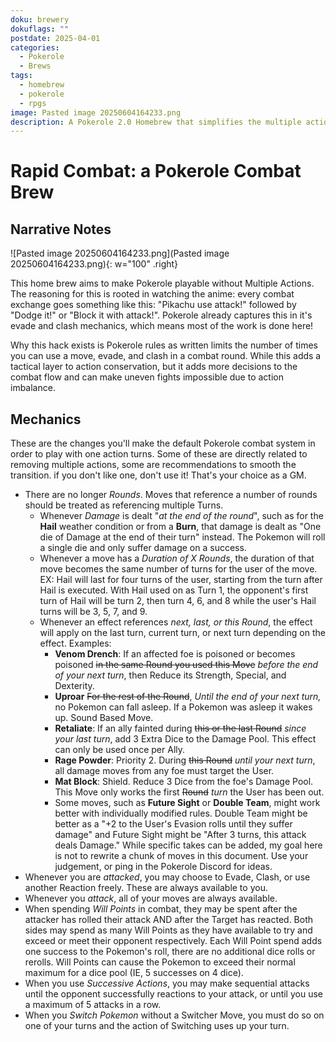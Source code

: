 ```yaml
---
doku: brewery
dokuflags: ""
postdate: 2025-04-01
categories:
  - Pokerole
  - Brews
tags:
  - homebrew
  - pokerole
  - rpgs
image: Pasted image 20250604164233.png
description: A Pokerole 2.0 Homebrew that simplifies the multiple action system for faster gameplay at higher ranks.
---
```

# Rapid Combat: a Pokerole Combat Brew

## Narrative Notes

![Pasted image 20250604164233.png](Pasted image 20250604164233.png){: w="100" .right}

This home brew aims to make Pokerole playable without Multiple Actions. The reasoning for this is rooted in watching the anime: every combat exchange goes something like this: "Pikachu use attack!" followed by "Dodge it!" or "Block it with attack!". Pokerole already captures this in it's evade and clash mechanics, which means most of the work is done here! 

Why this hack exists is Pokerole rules as written limits the number of times you can use a move, evade, and clash in a combat round. While this adds a tactical layer to action conservation, but it adds more decisions to the combat flow and can make uneven fights impossible due to action imbalance. 
## Mechanics

These are the changes you'll make the default Pokerole combat system in order to play with one action turns. Some of these are directly related to removing multiple actions, some are recommendations to smooth the transition. if you don't like one, don't use it! That's your choice as a GM.

- There are no longer *Rounds*. Moves that reference a number of rounds should be treated as referencing multiple Turns. 
    - Whenever *Damage* is dealt "*at the end of the round*", such as for the **Hail** weather condition or from a **Burn**, that damage is dealt as "One die of Damage at the end of their turn" instead. The Pokemon will roll a single die and only suffer damage on a success. 
    - Whenever a move has a *Duration of X Rounds*, the duration of that move becomes the same number of turns for the user of the move. EX: Hail will last for four turns of the user, starting from the turn after Hail is executed. With Hail used on as Turn 1, the opponent's first turn of Hail will be turn 2, then turn 4, 6, and 8 while the user's Hail turns will be 3, 5, 7, and 9. 
    - Whenever an effect references *next, last, or this Round*, the effect will apply on the last turn, current turn, or next turn depending on the effect. Examples: 
        - **Venom Drench**: If an affected foe is poisoned or becomes poisoned ~~in the same Round you used this Move~~ *before the end of your next turn*, then Reduce its Strength, Special, and Dexterity.
        - **Uproar** ~~For the rest of the Round~~, *Until the end of your next turn,* no Pokemon can fall asleep. If a Pokemon was asleep it wakes up. Sound Based Move.
        - **Retaliate**: If an ally fainted during ~~this or the last Round~~ *since your last turn*, add 3 Extra Dice to the Damage Pool. This effect can only be used once per Ally.
        - **Rage Powder**: Priority 2. During ~~this Round~~ *until your next turn*, all damage moves from any foe must target the User.
        - **Mat Block**: Shield. Reduce 3 Dice from the foe's Damage Pool. This Move only works the first ~~Round~~ *turn* the User has been out.
        - Some moves, such as **Future Sight** or **Double Team**, might work better with individually modified rules. Double Team might be better as a "+2 to the User's Evasion rolls until they suffer damage" and Future Sight might be "After 3 turns, this attack deals Damage." While specific takes can be added, my goal here is not to rewrite a chunk of moves in this document. Use your judgement, or ping in the Pokerole Discord for ideas.
- Whenever you are *attacked*, you may choose to Evade, Clash, or use another Reaction freely. These are always available to you. 
- Whenever you *attack*, all of your moves are always available. 
- When spending *Will Points* in combat, they may be spent after the attacker has rolled their attack AND after the Target has reacted. Both sides may spend as many Will Points as they have available to try and exceed or meet their opponent respectively. Each Will Point spend adds one success to the Pokemon's roll, there are no additional dice rolls or rerolls. Will Points can cause the Pokemon to exceed their normal maximum for a dice pool (IE, 5 successes on 4 dice). 
- When you use *Successive Actions*, you may make sequential attacks until the opponent successfully reactions to your attack, or until you use a maximum of 5 attacks in a row. 
- When you *Switch Pokemon* without a Switcher Move, you must do so on one of your turns and the action of Switching uses up your turn. 